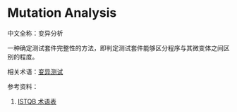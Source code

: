 
# Mutation Analysis

中文全称：变异分析

一种确定测试套件完整性的方法，即判定测试套件能够区分程序与其微变体之间区别的程度。

相关术语：[变异测试](m/Mutation_Testing.md)

参考资料：

1. [ISTQB 术语表](https://www.cstqb.cn/ISTQB%C2%AE%E6%9C%AF%E8%AF%AD%E8%A1%A8.html)